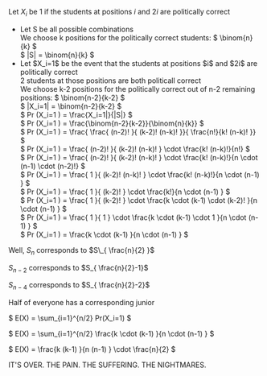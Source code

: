 Let $X_i$ be 1 if the students at positions $i$ and $2i$ are politically correct

<ul>
    <li> Let S be all possible combinations <br/> 
    We choose k positions for the politically correct students: $ \binom{n}{k} $ <br/> 
    $ |S| = \binom{n}{k} $
    <li> Let $X_i=1$ be the event that the students at positions $i$ and $2i$ are politically correct <br/> 
    2 students at those positions are both politicall correct <br/> 
    We choose k-2 positions for the politically correct out of n-2 remaining positions: $ \binom{n-2}{k-2} $ <br/> 
    $ |X_i=1| = \binom{n-2}{k-2} $ <br/> 
    $ Pr (X_i=1 ) = \frac{X_i=1|}{|S|} $ <br/> 
    $ Pr (X_i=1 ) = \frac{\binom{n-2}{k-2}}{\binom{n}{k}} $ <br/> 
    $ Pr (X_i=1 ) = \frac{ \frac{ (n-2)! }{ (k-2)! (n-k)! }}{ \frac{n!}{k! (n-k)! }} $ <br/> 
    $ Pr (X_i=1 ) = \frac{ (n-2)! }{ (k-2)! (n-k)! } \cdot \frac{k! (n-k)!}{n!} $ <br/> 
    $ Pr (X_i=1 ) = \frac{ (n-2)! }{ (k-2)! (n-k)! } \cdot \frac{k! (n-k)!}{n \cdot (n-1) \cdot (n-2)!} $ <br/> 
    $ Pr (X_i=1 ) = \frac{ 1 }{ (k-2)! (n-k)! } \cdot \frac{k! (n-k)!}{n \cdot (n-1) } $ <br/> 
    $ Pr (X_i=1 ) = \frac{ 1 }{ (k-2)! } \cdot \frac{k!}{n \cdot (n-1) } $ <br/> 
    $ Pr (X_i=1 ) = \frac{ 1 }{ (k-2)! } \cdot \frac{k \cdot (k-1) \cdot (k-2)! }{n \cdot (n-1) } $ <br/> 
    $ Pr (X_i=1 ) = \frac{ 1 }{ 1 } \cdot \frac{k \cdot (k-1) \cdot 1 }{n \cdot (n-1) } $ <br/> 
    $ Pr (X_i=1 ) = \frac{k \cdot (k-1) }{n \cdot (n-1) } $
</ul>

Well, $S_n$ corresponds to $S\_{ \frac{n}{2} }$

$S_{n-2}$ corresponds to $S_{ \frac{n}{2}-1}$

$S_{n-4}$ corresponds to $S_{ \frac{n}{2}-2}$

Half of everyone has a corresponding junior

$ E(X) = \sum\_{i=1}^{n/2} Pr(X_i=1) $

$ E(X) = \sum\_{i=1}^{n/2} \frac{k \cdot (k-1) }{n \cdot (n-1) } $

$ E(X) = \frac{k (k-1) }{n (n-1) } \cdot \frac{n}{2} $

IT'S OVER. THE PAIN. THE SUFFERING. THE NIGHTMARES.
